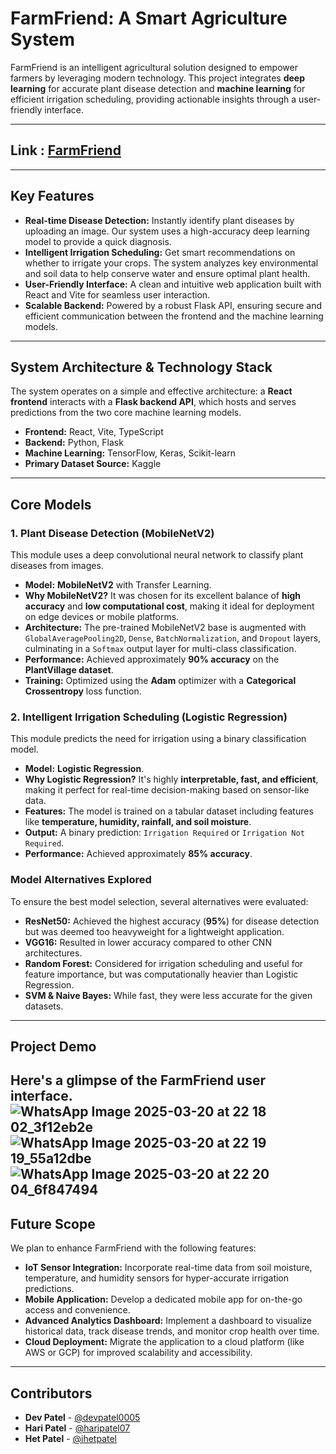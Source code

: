 # FarmFriend: A Smart Agriculture System

FarmFriend is an intelligent agricultural solution designed to empower farmers by leveraging modern technology. This project integrates **deep learning** for accurate plant disease detection and **machine learning** for efficient irrigation scheduling, providing actionable insights through a user-friendly interface.

-----

## Link : [FarmFriend](https://smart-agriculture-system-delta.vercel.app/)

----

## Key Features

  * **Real-time Disease Detection:** Instantly identify plant diseases by uploading an image. Our system uses a high-accuracy deep learning model to provide a quick diagnosis.
  * **Intelligent Irrigation Scheduling:** Get smart recommendations on whether to irrigate your crops. The system analyzes key environmental and soil data to help conserve water and ensure optimal plant health.
  * **User-Friendly Interface:** A clean and intuitive web application built with React and Vite for seamless user interaction.
  * **Scalable Backend:** Powered by a robust Flask API, ensuring secure and efficient communication between the frontend and the machine learning models.

-----

## System Architecture & Technology Stack

The system operates on a simple and effective architecture: a **React frontend** interacts with a **Flask backend API**, which hosts and serves predictions from the two core machine learning models.

  * **Frontend:** React, Vite, TypeScript
  * **Backend:** Python, Flask
  * **Machine Learning:** TensorFlow, Keras, Scikit-learn
  * **Primary Dataset Source:** Kaggle

-----

## Core Models

### 1\. Plant Disease Detection (MobileNetV2)

This module uses a deep convolutional neural network to classify plant diseases from images.

  * **Model:** **MobileNetV2** with Transfer Learning.
  * **Why MobileNetV2?** It was chosen for its excellent balance of **high accuracy** and **low computational cost**, making it ideal for deployment on edge devices or mobile platforms.
  * **Architecture:** The pre-trained MobileNetV2 base is augmented with `GlobalAveragePooling2D`, `Dense`, `BatchNormalization`, and `Dropout` layers, culminating in a `Softmax` output layer for multi-class classification.
  * **Performance:** Achieved approximately **90% accuracy** on the **PlantVillage dataset**.
  * **Training:** Optimized using the **Adam** optimizer with a **Categorical Crossentropy** loss function.

### 2\. Intelligent Irrigation Scheduling (Logistic Regression)

This module predicts the need for irrigation using a binary classification model.

  * **Model:** **Logistic Regression**.
  * **Why Logistic Regression?** It's highly **interpretable, fast, and efficient**, making it perfect for real-time decision-making based on sensor-like data.
  * **Features:** The model is trained on a tabular dataset including features like **temperature, humidity, rainfall, and soil moisture**.
  * **Output:** A binary prediction: `Irrigation Required` or `Irrigation Not Required`.
  * **Performance:** Achieved approximately **85% accuracy**.

### Model Alternatives Explored

To ensure the best model selection, several alternatives were evaluated:

  * **ResNet50:** Achieved the highest accuracy (**95%**) for disease detection but was deemed too heavyweight for a lightweight application.
  * **VGG16:** Resulted in lower accuracy compared to other CNN architectures.
  * **Random Forest:** Considered for irrigation scheduling and useful for feature importance, but was computationally heavier than Logistic Regression.
  * **SVM & Naive Bayes:** While fast, they were less accurate for the given datasets.

-----

## Project Demo

Here's a glimpse of the FarmFriend user interface.
![WhatsApp Image 2025-03-20 at 22 18 02_3f12eb2e](https://github.com/user-attachments/assets/2922b39f-d46c-469d-8063-daf6a3c5ac9c)
![WhatsApp Image 2025-03-20 at 22 19 19_55a12dbe](https://github.com/user-attachments/assets/763c4a56-5f9a-47ac-a0ca-a59ba8cc43e6)
![WhatsApp Image 2025-03-20 at 22 20 04_6f847494](https://github.com/user-attachments/assets/08b64672-4551-4c1b-8171-909cfb9bcc9d)
-----

## Future Scope

We plan to enhance FarmFriend with the following features:

  * **IoT Sensor Integration:** Incorporate real-time data from soil moisture, temperature, and humidity sensors for hyper-accurate irrigation predictions.
  * **Mobile Application:** Develop a dedicated mobile app for on-the-go access and convenience.
  * **Advanced Analytics Dashboard:** Implement a dashboard to visualize historical data, track disease trends, and monitor crop health over time.
  * **Cloud Deployment:** Migrate the application to a cloud platform (like AWS or GCP) for improved scalability and accessibility.

-----

## Contributors

  * **Dev Patel** - [@devpatel0005](https://github.com/devpatel0005)
  * **Hari Patel** - [@haripatel07](https://github.com/haripatel07)
  * **Het Patel** - [@ihetpatel](https://github.com/ihetpatel)
